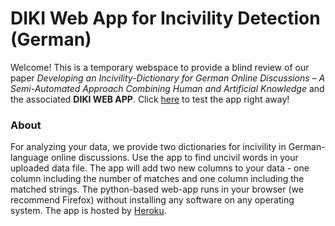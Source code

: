 # DIKI Web App for Incivility Detection (German)

Welcome! This is a temporary webspace to provide a blind review of our paper *Developing an Incivility-Dictionary for German Online Discussions – 
A Semi-Automated Approach Combining Human and Artificial Knowledge* and the associated **DIKI WEB APP**. Click [here](https://diki-web-app.herokuapp.com/) to test the app right away! 

### About

For analyzing your data, we provide two dictionaries for incivility in German-language online discussions. Use the app to find uncivil words in your uploaded data file. The app will add two new columns to your data - one column including the number of matches and one column including the matched strings. The python-based web-app runs in your browser (we recommend Firefox) without installing any software on any operating system. The app is hosted by [Heroku](https://www.heroku.com/).



